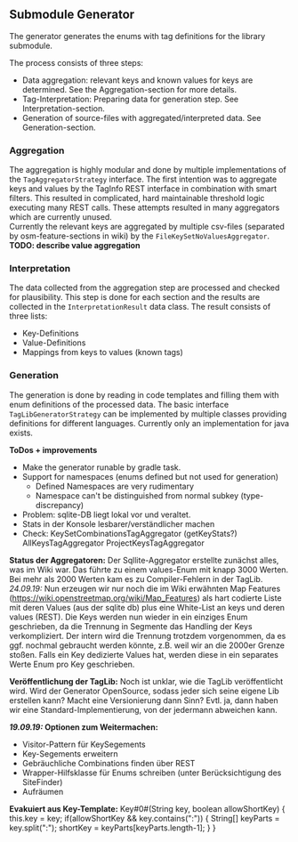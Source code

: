 ## Submodule Generator
The generator generates the enums with tag definitions for the library submodule.

The process consists of three steps:
* Data aggregation: relevant keys and known values for keys are determined. See the Aggregation-section for more details.
* Tag-Interpretation: Preparing data for generation step. See Interpretation-section.
* Generation of source-files with aggregated/interpreted data. See Generation-section.

### Aggregation
The aggregation is highly modular and done by multiple implementations of the `TagAggregatorStrategy` interface. The 
first intention was to aggregate keys and values by the TagInfo REST interface in combination with smart filters. This 
resulted in complicated, hard maintainable threshold logic executing many REST calls. These attempts resulted in many 
aggregators which are currently unused.  
Currently the relevant keys are aggregated by multiple csv-files (separated by osm-feature-sections in wiki) by the 
`FileKeySetNoValuesAggregator`. 
**TODO: describe value aggregation**

### Interpretation
The data collected from the aggregation step are processed and checked for plausibility. This step is done for each
section and the results are collected in the `InterpretationResult` data class. The result consists of three lists:
* Key-Definitions
* Value-Definitions
* Mappings from keys to values (known tags)

### Generation
The generation is done by reading in code templates and filling them with enum definitions of the processed data. The 
basic interface `TagLibGeneratorStrategy` can be implemented by multiple classes providing definitions for different 
languages. Currently only an implementation for java exists.

**ToDos + improvements**
* Make the generator runable by gradle task.
* Support for namespaces (enums defined but not used for generation)
  * Defined Namespaces are very rudimentary
  * Namespace can't be distinguished from normal subkey (type-discrepancy)
* Problem: sqlite-DB liegt lokal vor und veraltet.
* Stats in der Konsole lesbarer/verständlicher machen
* Check:
  KeySetCombinationsTagAggregator (getKeyStats?)
  AllKeysTagAggregator
  ProjectKeysTagAggregator
  



**Status der Aggregatoren:**
Der Sqllite-Aggregator erstellte zunächst alles, was im Wiki war. Das führte zu einem
values-Enum mit knapp 3000 Werten. Bei mehr als 2000 Werten kam es zu Compiler-Fehlern
in der TagLib.
*24.09.19:* Nun erzeugen wir nur noch die im Wiki erwähnten Map Features (https://wiki.openstreetmap.org/wiki/Map_Features)
als hart codierte Liste mit deren Values (aus der sqlite db) plus eine White-List an keys und deren values (REST).
Die Keys werden nun wieder in ein einziges Enum geschrieben, da die Trennung in Segmente das Handling der Keys
verkompliziert. Der intern wird die Trennung trotzdem vorgenommen, da es ggf. nochmal gebraucht werden könnte, z.B. weil
wir an die 2000er Grenze stoßen.
Falls ein Key dedizierte Values hat, werden diese in ein separates Werte Enum pro Key geschrieben.


**Veröffentlichung der TagLib:**
Noch ist unklar, wie die TagLib veröffentlicht wird. Wird der Generator OpenSource,
sodass jeder sich seine eigene Lib erstellen kann? Macht eine Versionierung dann Sinn?
Evtl. ja, dann haben wir eine Standard-Implementierung, von der jedermann abweichen kann.

***19.09.19:* Optionen zum Weitermachen:**
* Visitor-Pattern für KeySegements
* Key-Segements erweitern
* Gebräuchliche Combinations finden über REST
* Wrapper-Hilfsklasse für Enums schreiben (unter Berücksichtigung des SiteFinder)
* Aufräumen

**Evakuiert aus Key-Template:**
    Key#0#(String key, boolean allowShortKey) {
        this.key = key;
        if(allowShortKey && key.contains(":")) {
            String[] keyParts = key.split(":");
            shortKey = keyParts[keyParts.length-1];
        }
    }
